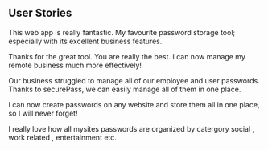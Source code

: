 ## User Stories 
This web app is really fantastic. My favourite password storage tool; especially with its excellent business features.

Thanks for the great tool. You are really the best. I can now manage my remote business much more effectively!

Our business struggled to manage all of our employee and user passwords. Thanks to securePass, we can easily manage all of them in one place. 

I can now create passwords on any website and store them all in one place, so I will never forget!

I really love how all mysites passwords are organized by catergory social , work related , entertainment etc.


